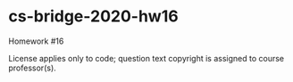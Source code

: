 # cs-bridge-2020-hw16

Homework #16

License applies only to code; question text copyright is assigned to course 
professor(s).

